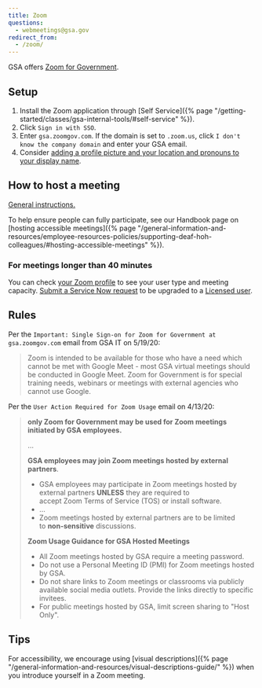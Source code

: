 ```yaml
---
title: Zoom
questions:
  - webmeetings@gsa.gov
redirect_from:
  - /zoom/
---
```


GSA offers [Zoom for Government](https://zoomgov.com/).

## Setup

1. Install the Zoom application through [Self
   Service]({% page "/getting-started/classes/gsa-internal-tools/#self-service" %}).
1. Click `Sign in with SSO`.
1. Enter `gsa.zoomgov.com`. If the domain is set to `.zoom.us`, click
   `I don't know the company domain` and enter your GSA email.
1. Consider
   [adding a profile picture and your location and pronouns to your display name](https://www.zoomgov.com/profile).

## How to host a meeting

[General instructions.](https://support.zoom.us/hc/en-us/articles/201362613-How-Do-I-Host-A-Video-Meeting-)

To help ensure people can fully participate, see our Handbook page on
[hosting accessible meetings]({% page "/general-information-and-resources/employee-resources-policies/supporting-deaf-hoh-colleagues/#hosting-accessible-meetings" %}).

### For meetings longer than 40 minutes

You can check [your Zoom profile](https://gsa.zoomgov.com/profile) to see your
user type and meeting capacity.
[Submit a Service Now request](https://gsa.servicenowservices.com/sp?id=sc_cat_item&sys_id=ee54c0881b665410b1f620eae54bcbc7)
to be upgraded to a
[Licensed user](https://support.zoom.us/hc/en-us/articles/201363173-Account-Types#usertype).

## Rules

Per the `Important: Single Sign-on for Zoom for Government at gsa.zoomgov.com`
email from GSA IT on 5/19/20:

> Zoom is intended to be available for those who have a need which cannot be met
> with Google Meet - most GSA virtual meetings should be conducted in Google
> Meet. Zoom for Government is for special training needs, webinars or meetings
> with external agencies who cannot use Google.

Per the `User Action Required for Zoom Usage` email on 4/13/20:

> **only Zoom for Government may be used for Zoom meetings initiated by GSA
> employees.**
>
> …
>
> **GSA employees may join Zoom meetings hosted by external partners**.
>
> - GSA employees may participate in Zoom meetings hosted by external
>   partners **UNLESS** they are required to accept Zoom Terms of Service (TOS)
>   or install software.
> - …
> - Zoom meetings hosted by external partners are to be limited
>   to **non-sensitive** discussions.
>
> **Zoom Usage Guidance for GSA Hosted Meetings**
>
> - All Zoom meetings hosted by GSA require a meeting password.
> - Do not use a Personal Meeting ID (PMI) for Zoom meetings hosted by GSA.
> - Do not share links to Zoom meetings or classrooms via publicly available
>   social media outlets. Provide the links directly to specific invitees.
> - For public meetings hosted by GSA, limit screen sharing to "Host Only".

## Tips
For accessibility, we encourage using [visual descriptions]({% page "/general-information-and-resources/visual-descriptions-guide/" %}) when you introduce yourself in a Zoom meeting.
